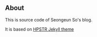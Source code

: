 ## About

This is source code of Seongeun So's blog.

It is based on [HPSTR Jekyll theme](https://github.com/mmistakes/hpstr-jekyll-theme)

